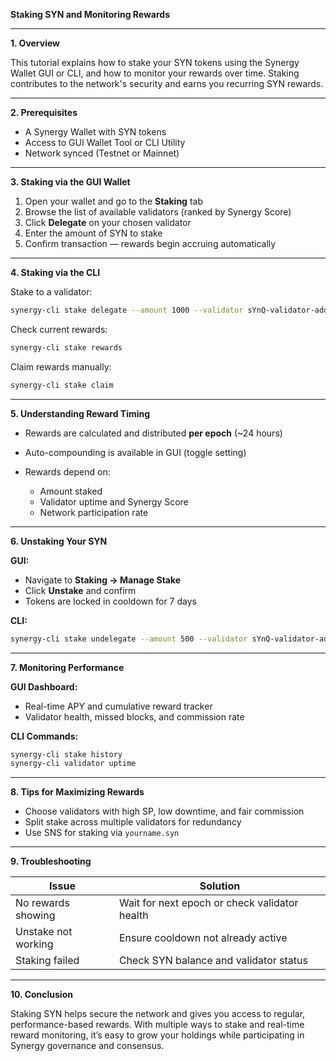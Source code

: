 **Staking SYN and Monitoring Rewards**

---

**1. Overview**

This tutorial explains how to stake your SYN tokens using the Synergy Wallet GUI or CLI, and how to monitor your rewards over time. Staking contributes to the network's security and earns you recurring SYN rewards.

---

**2. Prerequisites**

* A Synergy Wallet with SYN tokens
* Access to GUI Wallet Tool or CLI Utility
* Network synced (Testnet or Mainnet)

---

**3. Staking via the GUI Wallet**

1. Open your wallet and go to the **Staking** tab
2. Browse the list of available validators (ranked by Synergy Score)
3. Click **Delegate** on your chosen validator
4. Enter the amount of SYN to stake
5. Confirm transaction — rewards begin accruing automatically

---

**4. Staking via the CLI**

Stake to a validator:

```bash
synergy-cli stake delegate --amount 1000 --validator sYnQ-validator-address
```

Check current rewards:

```bash
synergy-cli stake rewards
```

Claim rewards manually:

```bash
synergy-cli stake claim
```

---

**5. Understanding Reward Timing**

* Rewards are calculated and distributed **per epoch** (\~24 hours)
* Auto-compounding is available in GUI (toggle setting)
* Rewards depend on:

  * Amount staked
  * Validator uptime and Synergy Score
  * Network participation rate

---

**6. Unstaking Your SYN**

**GUI:**

* Navigate to **Staking → Manage Stake**
* Click **Unstake** and confirm
* Tokens are locked in cooldown for 7 days

**CLI:**

```bash
synergy-cli stake undelegate --amount 500 --validator sYnQ-validator-address
```

---

**7. Monitoring Performance**

**GUI Dashboard:**

* Real-time APY and cumulative reward tracker
* Validator health, missed blocks, and commission rate

**CLI Commands:**

```bash
synergy-cli stake history
synergy-cli validator uptime
```

---

**8. Tips for Maximizing Rewards**

* Choose validators with high SP, low downtime, and fair commission
* Split stake across multiple validators for redundancy
* Use SNS for staking via `yourname.syn`

---

**9. Troubleshooting**

| Issue               | Solution                                      |
| ------------------- | --------------------------------------------- |
| No rewards showing  | Wait for next epoch or check validator health |
| Unstake not working | Ensure cooldown not already active            |
| Staking failed      | Check SYN balance and validator status        |

---

**10. Conclusion**

Staking SYN helps secure the network and gives you access to regular, performance-based rewards. With multiple ways to stake and real-time reward monitoring, it’s easy to grow your holdings while participating in Synergy governance and consensus.
